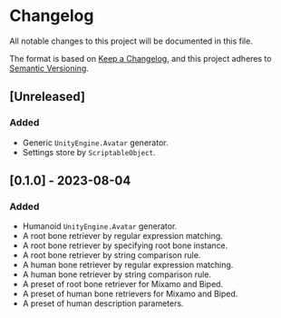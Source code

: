 # Changelog

All notable changes to this project will be documented in this file.

The format is based on [Keep a Changelog](https://keepachangelog.com/en/1.0.0/),
and this project adheres to [Semantic Versioning](https://semver.org/spec/v2.0.0.html).

## [Unreleased]

### Added
- Generic `UnityEngine.Avatar` generator.
- Settings store by `ScriptableObject`.

## [0.1.0] - 2023-08-04

### Added
- Humanoid `UnityEngine.Avatar` generator.
- A root bone retriever by regular expression matching.
- A root bone retriever by specifying root bone instance.
- A root bone retriever by string comparison rule.
- A human bone retriever by regular expression matching.
- A human bone retriever by string comparison rule.
- A preset of root bone retriever for Mixamo and Biped.
- A preset of human bone retrievers for Mixamo and Biped.
- A preset of human description parameters.

